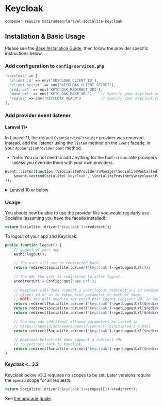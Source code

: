 # Keycloak

```bash
composer require madirudeen/laravel-socialite-keycloak
```

## Installation & Basic Usage

Please see the [Base Installation Guide](https://socialiteproviders.com/usage/), then follow the provider specific instructions below.

### Add configuration to `config/services.php`

```php
'keycloak' => [
  'client_id' => env('KEYCLOAK_CLIENT_ID'),
  'client_secret' => env('KEYCLOAK_CLIENT_SECRET'),
  'redirect' => env('KEYCLOAK_REDIRECT_URI'),
  'base_url' => env('KEYCLOAK_BASE_URL'),   // Specify your keycloak server URL here
  'realms' => env('KEYCLOAK_REALM')         // Specify your keycloak realm
],
```

### Add provider event listener

#### Laravel 11+

In Laravel 11, the default `EventServiceProvider` provider was removed. Instead, add the listener using the `listen` method on the `Event` facade, in your `AppServiceProvider` `boot` method.

* Note: You do not need to add anything for the built-in socialite providers unless you override them with your own providers.

```php
Event::listen(function (\SocialiteProviders\Manager\SocialiteWasCalled $event) {
    $event->extendSocialite('keycloak', \SocialiteProviders\Keycloak\Provider::class);
});
```
<details>
<summary>
Laravel 10 or below
</summary>
Configure the package's listener to listen for `SocialiteWasCalled` events.

Add the event to your `listen[]` array in `app/Providers/EventServiceProvider`. See the [Base Installation Guide](https://socialiteproviders.com/usage/) for detailed instructions.

```php
protected $listen = [
    \SocialiteProviders\Manager\SocialiteWasCalled::class => [
        // ... other providers
        \SocialiteProviders\Keycloak\KeycloakExtendSocialite::class.'@handle',
    ],
];
```
</details>

### Usage

You should now be able to use the provider like you would regularly use Socialite (assuming you have the facade installed):

```php
return Socialite::driver('keycloak')->redirect();
```

To logout of your app and Keycloak:
```php
public function logout() {
    // Logout of your app.
    Auth::logout();
    
    // The user will not be redirected back.
    return redirect(Socialite::driver('keycloak')->getLogoutUrl());
    
    // The URL the user is redirected to after logout.
    $redirectUri = Config::get('app.url');
    
    // Keycloak v18+ does support a post_logout_redirect_uri in combination with a
    // client_id or an id_token_hint parameter or both of them.
    // NOTE: You will need to set valid post logout redirect URI in Keycloak.
    return redirect(Socialite::driver('keycloak')->getLogoutUrl($redirectUri, env('KEYCLOAK_CLIENT_ID')));
    return redirect(Socialite::driver('keycloak')->getLogoutUrl($redirectUri, null, 'YOUR_ID_TOKEN_HINT'));
    return redirect(Socialite::driver('keycloak')->getLogoutUrl($redirectUri, env('KEYCLOAK_CLIENT_ID'), 'YOUR_ID_TOKEN_HINT'));
    
    // You may add additional allowed parameters as listed in
    // https://openid.net/specs/openid-connect-rpinitiated-1_0.html
    return redirect(Socialite::driver('keycloak')->getLogoutUrl($redirectUri, CLIENT_ID, null, ['state' => '...'], ['ui_locales' => 'de-DE']));
    
    // Keycloak before v18 does support a redirect URL
    // to redirect back to Keycloak.
    return redirect(Socialite::driver('keycloak')->getLogoutUrl($redirectUri));
}
```

#### Keycloak <= 3.2

Keycloak below v3.2 requires no scopes to be set. Later versions require the `openid` scope for all requests.

```php
return Socialite::driver('keycloak')->scopes([])->redirect();
```

See [the upgrade guide](https://www.keycloak.org/docs/12.0/upgrading/#migrating-to-3-2-0).

